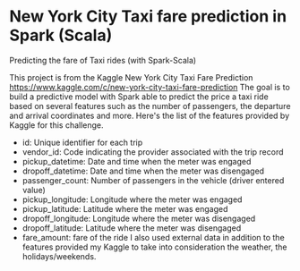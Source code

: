 # New York City Taxi fare prediction in Spark (Scala)
Predicting the fare of Taxi rides (with Spark-Scala)

This project is from the Kaggle New York City Taxi Fare Prediction https://www.kaggle.com/c/new-york-city-taxi-fare-prediction The goal is to build a predictive model with Spark able to predict the price a taxi ride based on several features such as the number of passengers, the departure and arrival coordinates and more. Here's the list of the features provided by Kaggle for this challenge.

- id: Unique identifier for each trip
- vendor_id: Code indicating the provider associated with the trip record
- pickup_datetime: Date and time when the meter was engaged
- dropoff_datetime: Date and time when the meter was disengaged
- passenger_count: Number of passengers in the vehicle (driver entered value)
- pickup_longitude: Longitude where the meter was engaged
- pickup_latitude: Latitude where the meter was engaged
- dropoff_longitude: Longitude where the meter was disengaged
- dropoff_latitude: Latitude where the meter was disengaged
- fare_amount: fare of the ride
I also used external data in addition to the features provided my Kaggle to take into consideration the weather, the holidays/weekends.
